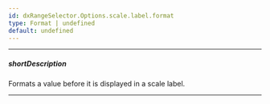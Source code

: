 ```yaml
---
id: dxRangeSelector.Options.scale.label.format
type: Format | undefined
default: undefined
---
```

---
##### shortDescription
Formats a value before it is displayed in a scale label.

---
<!-- %fullDescription% -->

<!-- import * from 'api-reference\10 UI Components\dxChart\1 Configuration\argumentAxis\label\format.md' -->

